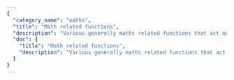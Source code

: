 ```yaml
---
{
  "category_name": "maths",
  "title": "Math related functions",
  "description": "Various generally maths related functions that act on\nHydra LFO values.",
  "doc": {
    "title": "Math related functions",
    "description": "Various generally maths related functions that act on\nHydra LFO values."
  }
}
---
```

